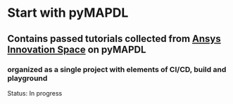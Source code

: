 # Start with pyMAPDL
## Contains passed tutorials collected from [Ansys Innovation Space](https://innovationspace.ansys.com/) on pyMAPDL
### organized as a single project with elements of CI/CD, build and playground

Status: In progress